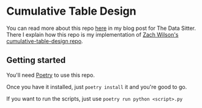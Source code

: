 # Cumulative Table Design

You can read more about this repo [here](https://open.substack.com/pub/thedatasitter/p/i-tried-zach-wilsons-cumulative-table?r=4jdqzp&utm_campaign=post&utm_medium=web&showWelcomeOnShare=true) in my blog post for The Data Sitter. 
<br>
There I explain how this repo is my implementation of [Zach Wilson's cumulative-table-design repo](https://github.com/DataExpert-io/cumulative-table-design?tab=readme-ov-file).

## Getting started
You'll need [Poetry](https://python-poetry.org/) to use this repo.

Once you have it installed, just `poetry install` it and you're good to go.

If you want to run the scripts, just use `poetry run python <script>.py`